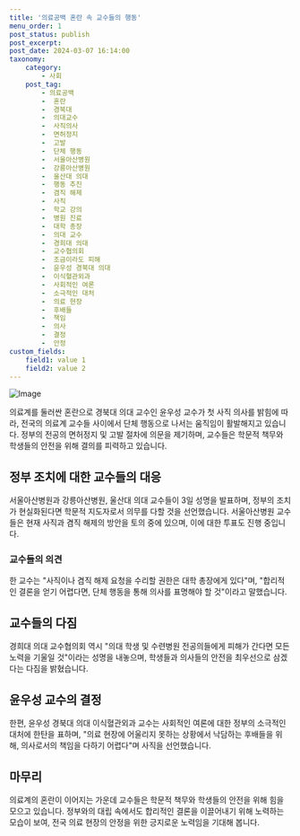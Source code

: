 ```yaml
---
title: '의료공백 혼란 속 교수들의 행동'
menu_order: 1
post_status: publish
post_excerpt: 
post_date: 2024-03-07 16:14:00
taxonomy:
    category:
        - 사회
    post_tag:
        - 의료공백
        -  혼란
        -  경북대
        -  의대교수
        -  사직의사
        -  면허정지
        -  고발
        -  단체 행동
        -  서울아산병원
        -  강릉아산병원
        -  울산대 의대
        -  행동 추진
        -  겸직 해제
        -  사직
        -  학교 강의
        -  병원 진료
        -  대학 총장
        -  의대 교수
        -  경희대 의대
        -  교수협의회
        -  조금이라도 피해
        -  윤우성 경북대 의대
        -  이식혈관외과
        -  사회적인 여론
        -  소극적인 대처
        -  의료 현장
        -  후배들
        -  책임
        -  의사
        -  결정
        -  안정
custom_fields:
    field1: value 1
    field2: value 2
---
```


![Image](https://imgnews.pstatic.net/image/020/2024/03/05/0003551302_001_20240305063701042.jpg?type=w647)

의료계를 둘러싼 혼란으로 경북대 의대 교수인 윤우성 교수가 첫 사직 의사를 밝힘에 따라, 전국의 의료계 교수들 사이에서 단체 행동으로 나서는 움직임이 활발해지고 있습니다. 정부의 전공의 면허정지 및 고발 절차에 의문을 제기하며, 교수들은 학문적 책무와 학생들의 안전을 위해 결의를 피력하고 있습니다.
## 정부 조치에 대한 교수들의 대응
서울아산병원과 강릉아산병원, 울산대 의대 교수들이 3일 성명을 발표하며, 정부의 조치가 현실화된다면 학문적 지도자로서 의무를 다할 것을 선언했습니다. 서울아산병원 교수들은 현재 사직과 겸직 해제의 방안을 토의 중에 있으며, 이에 대한 투표도 진행 중입니다.
### 교수들의 의견
한 교수는 "사직이나 겸직 해제 요청을 수리할 권한은 대학 총장에게 있다"며, "합리적인 결론을 얻기 어렵다면, 단체 행동을 통해 의사를 표명해야 할 것"이라고 말했습니다.
## 교수들의 다짐
경희대 의대 교수협의회 역시 "의대 학생 및 수련병원 전공의들에게 피해가 간다면 모든 노력을 기울일 것"이라는 성명을 내놓으며, 학생들과 의사들의 안전을 최우선으로 삼겠다는 다짐을 밝혔습니다.
## 윤우성 교수의 결정
한편, 윤우성 경북대 의대 이식혈관외과 교수는 사회적인 여론에 대한 정부의 소극적인 대처에 한탄을 표하며, "의료 현장에 어울리지 못하는 상황에서 낙담하는 후배들을 위해, 의사로서의 책임을 다하기 어렵다"며 사직을 선언했습니다.
## 마무리
의료계의 혼란이 이어지는 가운데 교수들은 학문적 책무와 학생들의 안전을 위해 힘을 모으고 있습니다. 정부와의 대립 속에서도 합리적인 결론을 이끌어내기 위해 노력하는 모습이 보여, 전국 의료 현장의 안정을 위한 긍지로운 노력임을 기대해 봅니다.
